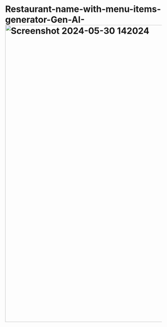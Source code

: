 # Restaurant-name-with-menu-items-generator-Gen-AI-<img width="955" alt="Screenshot 2024-05-30 142024" src="https://github.com/appcreatorabhay/Restaurant-name-with-menu-items-generator-Gen-AI-/assets/127887672/f025ae5e-2c10-45dd-a38a-55a046f8a8bf">
